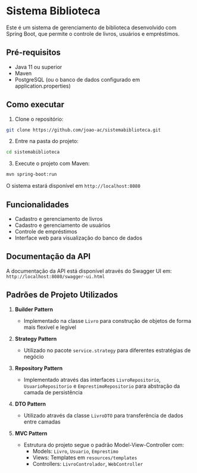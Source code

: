 # Sistema Biblioteca

Este é um sistema de gerenciamento de biblioteca desenvolvido com Spring Boot, que permite o controle de livros, usuários e empréstimos.

## Pré-requisitos

- Java 11 ou superior
- Maven
- PostgreSQL (ou o banco de dados configurado em application.properties)

## Como executar

1. Clone o repositório:
```bash
git clone https://github.com/joao-ac/sistemabiblioteca.git
```

2. Entre na pasta do projeto:
```bash
cd sistemabiblioteca
```

3. Execute o projeto com Maven:
```bash
mvn spring-boot:run
```

O sistema estará disponível em `http://localhost:8080`

## Funcionalidades

- Cadastro e gerenciamento de livros
- Cadastro e gerenciamento de usuários
- Controle de empréstimos
- Interface web para visualização do banco de dados

## Documentação da API

A documentação da API está disponível através do Swagger UI em:
`http://localhost:8080/swagger-ui.html`

## Padrões de Projeto Utilizados

1. **Builder Pattern**
   - Implementado na classe `Livro` para construção de objetos de forma mais flexível e legível

2. **Strategy Pattern**
   - Utilizado no pacote `service.strategy` para diferentes estratégias de negócio

3. **Repository Pattern**
   - Implementado através das interfaces `LivroRepositorio`, `UsuarioRepositorio` e `EmprestimoRepositorio` para abstração da camada de persistência

4. **DTO Pattern**
   - Utilizado através da classe `LivroDTO` para transferência de dados entre camadas

5. **MVC Pattern**
   - Estrutura do projeto segue o padrão Model-View-Controller com:
     - Models: `Livro`, `Usuario`, `Emprestimo`
     - Views: Templates em `resources/templates`
     - Controllers: `LivroControlador`, `WebController`
